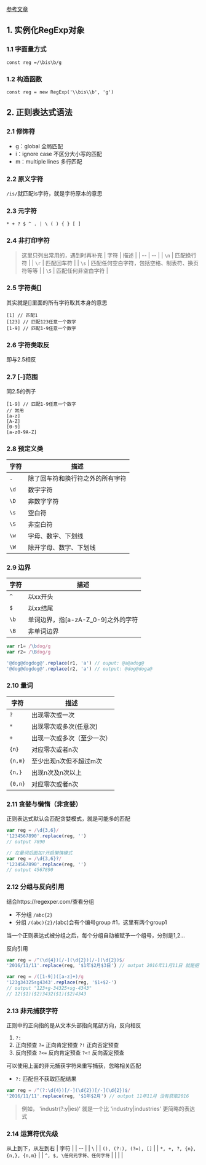 [参考文章](https://juejin.cn/post/6844903453836181517)
## 1. 实例化RegExp对象
### 1.1 字面量方式
`const reg =/\bis\b/g`
### 1.2 构造函数
`const reg = new RegExp('\\bis\\b', 'g')`

## 2. 正则表达式语法
### 2.1 修饰符
* g：global 全局匹配
* i：ignore case 不区分大小写的匹配
* m：multiple lines 多行匹配

### 2.2 原义字符
`/is/`就匹配is字符，就是字符原本的意思

### 2.3 元字符
`* + ? $ ^ . | \ ( ) { } [ ]`

### 2.4 非打印字符
> 这里只列出常用的，遇到时再补充
| 字符 | 描述 |
| -- | -- |
| `\n` | 匹配换行符 |
| `\r` | 匹配回车符 |
| `\s` | 匹配任何空白字符，包括空格、制表符、换页符等等 |
| `\S` | 匹配任何非空白字符 |


### 2.5 字符类[]
其实就是[]里面的所有字符取其本身的意思
```
[1] // 匹配1
[123] // 匹配123任意一个数字
[1-9] // 匹配1-9任意一个数字
```
### 2.6 字符类取反
即与2.5相反

### 2.7 [-]范围
同2.5的例子
```
[1-9] // 匹配1-9任意一个数字
// 常用
[a-z]
[A-Z]
[0-9]
[a-z0-9A-Z]
```

### 2.8 预定义类
| 字符 | 描述 |
| -- | -- |
| `.` | 除了回车符和换行符之外的所有字符 |
| `\d` | 数字字符 |
| `\D` | 非数字字符 |
| `\s` | 空白符 |
| `\S` | 非空白符 |
| `\w` | 字母、数字、下划线 |
| `\W` | 除开字母、数字、下划线 |

### 2.9 边界
| 字符 | 描述 |
| -- | -- |
| `^` | 以xx开头 |
| `$` | 以xx结尾 |
| `\b` | 单词边界，指[a-zA-Z_0-9]之外的字符 |
| `\B` | 非单词边界 |
```js
var r1= /\bdog/g
var r2= /\Bdog/g

'@dog@dogdog@'.replace(r1, 'a') // ouput: @a@adog@
'@dog@dogdog@'.replace(r2, 'a') // output: @dog@doga@
```

### 2.10 量词
| 字符 | 描述 |
| -- | -- |
| `?` | 出现零次或一次 |
| `*` | 出现零次或多次(任意次) |
| `+` | 出现一次或多次（至少一次） |
| `{n}` | 对应零次或者n次 |
| `{n,m}` | 至少出现n次但不超过m次 |
| `{n,}` | 出现n次及n次以上 |
| `{0,n}` | 对应零次或者n次 |

### 2.11 贪婪与懒惰（非贪婪）
正则表达式默认会匹配贪婪模式，就是可能多的匹配
```js
var reg = /\d{3,6}/
'1234567890'.replace(reg, '')
// output 7890
```
```js
// 在量词后面加?开启懒惰模式
var reg = /\d{3,6}?/
'1234567890'.replace(reg, '')
// output 4567890
```
### 2.12 分组与反向引用
结合https://regexper.com/查看分组
* 不分组 `/abc{2}`
* 分组 `/(abc){2}/`(abc)会有个编号group #1，这里有两个group1

当一个正则表达式被分组之后，每个分组自动被赋予一个组号，分别是$1,$2...

反向引用
```js
var reg = /^(\d{4})[/-](\d{2})[/-](\d{2})$/
'2016/11/11'.replace(reg, '$1年$2月$3日') // output 2016年11月11日 就是把 $1 替换成 $1年
```
```js
var reg = /([1-9])([a-z]+)/g
'123g34325sg4343'.replace(reg, '$1+$2-')
// output "123+g-34325+sg-4343"
// 12($1)($2)3432($1)($2)4343
```

### 2.13 非元捕获字符
正则中的正向指的是从文本头部指向尾部方向，反向相反
1. `?:`  
2. 正向预查
`?=` 正向肯定预查
`?!` 正向否定预查
3. 反向预查
`?<=` 反向肯定预查
`?<!` 反向否定预查

可以使用上面的非元捕获字符来重写捕获，忽略相关匹配

* `?:` 匹配但不获取匹配结果
```js
var reg = /^(?:\d{4})[/-](\d{2})[/-](\d{2})$/
'2016/11/11'.replace(reg, '$1年$2月') // output 11年11月 没有获取2016
```
> 例如， 'industr(?:y|ies)' 就是一个比 'industry|industries' 更简略的表达式


### 2.14 运算符优先级
从上到下，从左到右
| 字符 |
| -- |
| `\` |
| `(), (?:), (?=), []` |
| `*, +, ?, {n}, {n,}, {n,m}` |
| `^, $, \任何元字符、任何字符` |
| | |